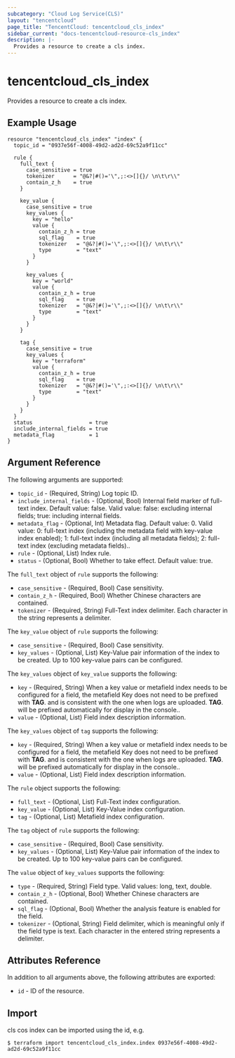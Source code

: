 ```yaml
---
subcategory: "Cloud Log Service(CLS)"
layout: "tencentcloud"
page_title: "TencentCloud: tencentcloud_cls_index"
sidebar_current: "docs-tencentcloud-resource-cls_index"
description: |-
  Provides a resource to create a cls index.
---
```


# tencentcloud_cls_index

Provides a resource to create a cls index.

## Example Usage

```hcl
resource "tencentcloud_cls_index" "index" {
  topic_id = "0937e56f-4008-49d2-ad2d-69c52a9f11cc"

  rule {
    full_text {
      case_sensitive = true
      tokenizer      = "@&?|#()='\",;:<>[]{}/ \n\t\r\\"
      contain_z_h    = true
    }

    key_value {
      case_sensitive = true
      key_values {
        key = "hello"
        value {
          contain_z_h = true
          sql_flag    = true
          tokenizer   = "@&?|#()='\",;:<>[]{}/ \n\t\r\\"
          type        = "text"
        }
      }

      key_values {
        key = "world"
        value {
          contain_z_h = true
          sql_flag    = true
          tokenizer   = "@&?|#()='\",;:<>[]{}/ \n\t\r\\"
          type        = "text"
        }
      }
    }

    tag {
      case_sensitive = true
      key_values {
        key = "terraform"
        value {
          contain_z_h = true
          sql_flag    = true
          tokenizer   = "@&?|#()='\",;:<>[]{}/ \n\t\r\\"
          type        = "text"
        }
      }
    }
  }
  status                  = true
  include_internal_fields = true
  metadata_flag           = 1
}
```

## Argument Reference

The following arguments are supported:

* `topic_id` - (Required, String) Log topic ID.
* `include_internal_fields` - (Optional, Bool) Internal field marker of full-text index. Default value: false. Valid value: false: excluding internal fields; true: including internal fields.
* `metadata_flag` - (Optional, Int) Metadata flag. Default value: 0. Valid value: 0: full-text index (including the metadata field with key-value index enabled); 1: full-text index (including all metadata fields); 2: full-text index (excluding metadata fields)..
* `rule` - (Optional, List) Index rule.
* `status` - (Optional, Bool) Whether to take effect. Default value: true.

The `full_text` object of `rule` supports the following:

* `case_sensitive` - (Required, Bool) Case sensitivity.
* `contain_z_h` - (Required, Bool) Whether Chinese characters are contained.
* `tokenizer` - (Required, String) Full-Text index delimiter. Each character in the string represents a delimiter.

The `key_value` object of `rule` supports the following:

* `case_sensitive` - (Required, Bool) Case sensitivity.
* `key_values` - (Optional, List) Key-Value pair information of the index to be created. Up to 100 key-value pairs can be configured.

The `key_values` object of `key_value` supports the following:

* `key` - (Required, String) When a key value or metafield index needs to be configured for a field, the metafield Key does not need to be prefixed with __TAG__. and is consistent with the one when logs are uploaded. __TAG__. will be prefixed automatically for display in the console..
* `value` - (Optional, List) Field index description information.

The `key_values` object of `tag` supports the following:

* `key` - (Required, String) When a key value or metafield index needs to be configured for a field, the metafield Key does not need to be prefixed with __TAG__. and is consistent with the one when logs are uploaded. __TAG__. will be prefixed automatically for display in the console..
* `value` - (Optional, List) Field index description information.

The `rule` object supports the following:

* `full_text` - (Optional, List) Full-Text index configuration.
* `key_value` - (Optional, List) Key-Value index configuration.
* `tag` - (Optional, List) Metafield index configuration.

The `tag` object of `rule` supports the following:

* `case_sensitive` - (Required, Bool) Case sensitivity.
* `key_values` - (Optional, List) Key-Value pair information of the index to be created. Up to 100 key-value pairs can be configured.

The `value` object of `key_values` supports the following:

* `type` - (Required, String) Field type. Valid values: long, text, double.
* `contain_z_h` - (Optional, Bool) Whether Chinese characters are contained.
* `sql_flag` - (Optional, Bool) Whether the analysis feature is enabled for the field.
* `tokenizer` - (Optional, String) Field delimiter, which is meaningful only if the field type is text. Each character in the entered string represents a delimiter.

## Attributes Reference

In addition to all arguments above, the following attributes are exported:

* `id` - ID of the resource.



## Import

cls cos index can be imported using the id, e.g.

```
$ terraform import tencentcloud_cls_index.index 0937e56f-4008-49d2-ad2d-69c52a9f11cc
```

